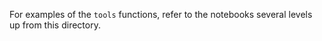 For examples of the `tools` functions, refer to the notebooks several levels up from this directory.
